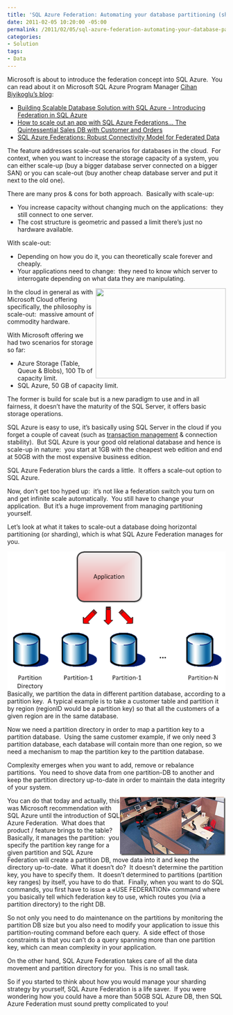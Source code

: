 ```yaml
---
title: 'SQL Azure Federation: Automating your database partitioning (sharding)'
date: 2011-02-05 10:20:00 -05:00
permalink: /2011/02/05/sql-azure-federation-automating-your-database-partitioning-sharding/
categories:
- Solution
tags:
- Data
---
```

<p>Microsoft is about to introduce the federation concept into SQL Azure.&#160; You can read about it on Microsoft SQL Azure Program Manager <a href="http://blogs.msdn.com/b/cbiyikoglu/">Cihan Biyikoglu’s blog</a>:</p>  <ul>   <li><a href="http://blogs.msdn.com/b/cbiyikoglu/archive/2010/10/30/building-scalable-database-solution-in-sql-azure-introducing-federation-in-sql-azure.aspx">Building Scalable Database Solution with SQL Azure - Introducing Federation in SQL Azure</a> </li>    <li><a href="http://blogs.msdn.com/b/cbiyikoglu/archive/2010/12/11/how-to-scale-out-an-app-with-sql-azure-federations-the-quintessential-sales-db-with-customer-and-orders.aspx">How to scale out an app with SQL Azure Federations… The Quintessential Sales DB with Customer and Orders</a> </li>    <li><a href="http://blogs.msdn.com/b/cbiyikoglu/archive/2011/01/18/sql-azure-federations-robust-connectivity-model-for-federated-data.aspx">SQL Azure Federations: Robust Connectivity Model for Federated Data</a> </li> </ul>  <p>The feature addresses scale-out scenarios for databases in the cloud.&#160; For context, when you want to increase the storage capacity of a system, you can either scale-up (buy a bigger database server connected on a bigger SAN) or you can scale-out (buy another cheap database server and put it next to the old one).</p>  <p>There are many pros &amp; cons for both approach.&#160; Basically with scale-up:</p>  <ul>   <li>You increase capacity without changing much on the applications:&#160; they still connect to one server. </li>    <li>The cost structure is geometric and passed a limit there’s just no hardware available. </li> </ul>  <p>With scale-out:</p>  <ul>   <li>Depending on how you do it, you can theoretically scale forever and cheaply. </li>    <li>Your applications need to change:&#160; they need to know which server to interrogate depending on what data they are manipulating. </li> </ul>  <p><img style="display:inline;margin-left:0;margin-right:0;" align="right" src="http://www.haute-disponibilite.net/wp-content/uploads/2008/09/hp-pod.png" width="300" height="207" />In the cloud in general as with Microsoft Cloud offering specifically, the philosophy is scale-out:&#160; massive amount of commodity hardware.</p>  <p>With Microsoft offering we had two scenarios for storage so far:</p>  <ul>   <li>Azure Storage (Table, Queue &amp; Blobs), 100 Tb of capacity limit. </li>    <li>SQL Azure, 50 GB of capacity limit. </li> </ul>  <p>The former is build for scale but is a new paradigm to use and in all fairness, it doesn’t have the maturity of the SQL Server, it offers basic storage operations.</p>  <p>SQL Azure is easy to use, it’s basically using SQL Server in the cloud if you forget a couple of caveat (such as <a href="http://vincentlauzon.wordpress.com/2010/11/29/sql-azure-acid-transactions-back-to-2001/">transaction management</a> &amp; connection stability).&#160; But SQL Azure is your good old relational database and hence is scale-up in nature:&#160; you start at 1GB with the cheapest web edition and end at 50GB with the most expensive business edition.</p>  <p>SQL Azure Federation blurs the cards a little.&#160; It offers a scale-out option to SQL Azure.</p>  <p>Now, don’t get too hyped up:&#160; it’s not like a federation switch you turn on and get infinite scale automatically.&#160; You still have to change your application.&#160; But it’s a huge improvement from managing partitioning yourself.</p>  <p>Let’s look at what it takes to scale-out a database doing horizontal partitioning (or sharding), which is what SQL Azure Federation manages for you.</p>  <p><a href="/assets/2011/2/sql-azure-federation-automating-your-database-partitioning-sharding/image.png"><img style="display:inline;margin-left:0;margin-right:0;border-width:0;" title="image" border="0" alt="image" align="left" src="/assets/2011/2/sql-azure-federation-automating-your-database-partitioning-sharding/image_thumb.png" width="516" height="319" /></a>Basically, we partition the data in different partition database, according to a partition key.&#160; A typical example is to take a customer table and partition it by region (regionID would be a partition key) so that all the customers of a given region are in the same database.</p>  <p>Now we need a partition directory in order to map a partition key to a partition database.&#160; Using the same customer example, if we only need 3 partition database, each database will contain more than one region, so we need a mechanism to map the partition key to the partition database.</p>  <p>Complexity emerges when you want to add, remove or rebalance partitions.&#160; You need to shove data from one partition-DB to another and keep the partition directory up-to-date in order to maintain the data integrity of your system.</p> <a href="/assets/2011/2/sql-azure-federation-automating-your-database-partitioning-sharding/image1.png"><img style="display:inline;margin-left:0;margin-right:0;border-width:0;" title="Partition!" border="0" alt="Partition!" align="right" src="/assets/2011/2/sql-azure-federation-automating-your-database-partitioning-sharding/image_thumb1.png" width="244" height="135" /></a>   <p>You can do that today and actually, this was Microsoft recommendation with SQL Azure until the introduction of SQL Azure Federation.&#160; What does that product / feature brings to the table?&#160; Basically, it manages the partition:&#160; you specify the partition key range for a given partition and SQL Azure Federation will create a partition DB, move data into it and keep the directory up-to-date.&#160; What it doesn’t do?&#160; It doesn’t determine the partition key, you have to specify them.&#160; It doesn’t determined to partitions (partition key ranges) by itself, you have to do that.&#160; Finally, when you want to do SQL commands, you first have to issue a «USE FEDERATION» command where you basically tell which federation key to use, which routes you (via a partition directory) to the right DB.</p>  <p>So not only you need to do maintenance on the partitions by monitoring the partition DB size but you also need to modify your application to issue this partition-routing command before each query.&#160; A side effect of those constraints is that you can’t do a query spanning more than one partition key, which can mean complexity in your application.</p>  <p>On the other hand, SQL Azure Federation takes care of all the data movement and partition directory for you.&#160; This is no small task.</p>  <p>So if you started to think about how you would manage your sharding strategy by yourself, SQL Azure Federation is a life saver.&#160; If you were wondering how you could have a more than 50GB SQL Azure DB, then SQL Azure Federation must sound pretty complicated to you!</p>